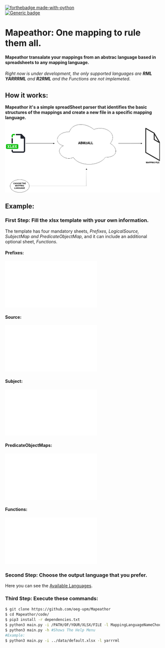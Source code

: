  [![forthebadge made-with-python](http://ForTheBadge.com/images/badges/made-with-python.svg)](https://www.python.org/)  
 [![Generic badge](https://img.shields.io/badge/Status-Developing-yellow)](https://shields.io/)
# Mapeathor: One mapping to rule them all.
#### Mapeathor transalate your mappings from an abstrac language based in spreadsheets to any mapping language.  
###### Right now is under development, the only supported languages are **RML** **YARRRML** and **R2RML** and the Functions are not implemeted.  
## How it works:  
**Mapeathor it's a simple spreadSheet parser that identifies the basic structures of the mappings and create a new file in a specific mapping language.**  
![WorkFlow Image](./imgs/workflow.png)    
## Example:    
### First Step: Fill the xlsx template with your own information.  
The template has four mandatory sheets, *Prefixes, LogicalSource, SubjectMap and PredicateObjectMap*, and it can include an additional optional sheet, *Functions*.
#### Prefixes:  
![Prefixes img](./imgs/sheet_prefix.pdf)  
  
 #### Source:  
![Source img](./imgs/sheet_source.pdf)  
  
 #### Subject:  
![Subject img](./imgs/sheet_subject.pdf)  
  
 #### PredicateObjectMaps:  
![PredicateObjectMaps img](./imgs/sheet_poms.pdf)  
  
 #### Functions:
![Function img](./imgs/sheet_function.pdf)

### Second Step: Choose the output language that you prefer. 
Here you can see the [Available Languages](./templates).

### Third Step: Execute these commands:
```BASH
$ git clone https://github.com/oeg-upm/Mapeathor
$ cd Mapeathor/code/
$ pip3 install -r dependencies.txt
$ python3 main.py -i /PATH/OF/YOUR/XLSX/FILE -l MappingLanguageNameChoosed
$ python3 main.py -h #Shows The Help Menu
#Example:
$ python3 main.py -i ../data/default.xlsx -l yarrrml
```
